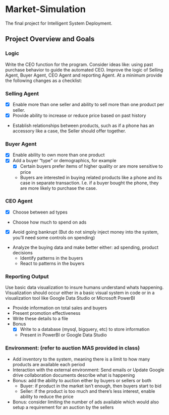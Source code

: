 # Market-Simulation
The final project for Intelligent System Deployment. 

## Project Overview and Goals
### Logic
Write the CEO function for the program. 
Consider ideas like: using past purchase behavior to guide the automated CEO. Improve the logic of Selling Agent, 
Buyer Agent, CEO Agent and reporting Agent. At a minimum provide the following changes as a checklist: 
### Selling Agent
- [x] Enable more than one seller and ability to sell more than one product per seller.
- [x] Provide ability to increase or reduce price based on past history 
- Establish relationships between products, such as if a phone has an accessory like a case, the Seller should offer together. 
### Buyer Agent
- [x] Enable ability to own more than one product
- [x] Add a buyer “type” or demographics, for example
    - [x] Certain buyers prefer items of higher quality or are more sensitive to price 
    - Buyers are interested in buying related products like a phone and its case in separate transaction. I.e. if a buyer bought the phone, they are more likely to purchase the case.
### CEO Agent
- [x] Choose between ad types
- Choose how much to spend on ads
- [x] Avoid going bankrupt (But do not simply inject money into the system, you’ll need some controls on spending)
- Analyze the buying data and make better either: ad spending, product decisions
    - Identify patterns in the buyers
    - React to patterns in the buyers 
### Reporting Output
Use basic data visualization to insure humans understand whats happening. Visualization should occur either in a basic visual system in code or in a visualization tool like Google Data Studio or Microsoft PowerBI
- Provide information on total sales and buyers 
- Present promotion effectiveness 
- Write these details to a file 
- Bonus
    - [x] Write to a database (mysql, bigquery, etc) to store information
    - Present in PowerBI or Google Data Studio
    
### Environment: (refer to auction MAS provided in class)
- Add inventory to the system, meaning there is a limit to how many products are available each period
- Interaction with the external environment: Send emails or Update Google drive collaboration documents describe what is happening
- Bonus: add the ability to auction either by buyers or sellers or both
    - Buyer: if product in the market isn’t enough, then buyers start to bid
    - Seller: if the product is too much and there’s less interest, enable ability to reduce the price
- Bonus: consider limiting the number of ads available which would also setup a requirement for an auction by the sellers